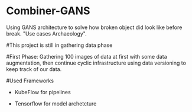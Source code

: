 # Combiner-GANS
Using GANS architecture to solve how broken object did look like before break. "Use cases Archaeology".

#This project is still in gathering data phase 

#First Phase:
Gathering 100 images of data at first with some data augmentation, then continue cyclic infrastructure using data versioning to keep track of our data.

#Used Frameworks
- KubeFlow for pipelines

- Tensorflow for model archetcture

